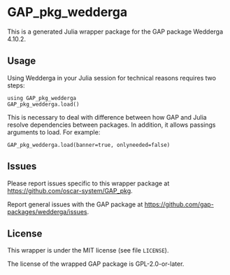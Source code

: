 # GAP_pkg_wedderga

This is a generated Julia wrapper package for the GAP package Wedderga 4.10.2.

## Usage

Using Wedderga in your Julia session for technical reasons requires two steps:

    using GAP_pkg_wedderga
    GAP_pkg_wedderga.load()

This is necessary to deal with difference between how GAP and Julia
resolve dependencies between packages. In addition, it allows passings
arguments to load. For example:

    GAP_pkg_wedderga.load(banner=true, onlyneeded=false)

## Issues

Please report issues specific to this wrapper package at <https://github.com/oscar-system/GAP_pkg>.

Report general issues with the GAP package at <https://github.com/gap-packages/wedderga/issues>.

## License

This wrapper is under the MIT license (see file `LICENSE`).

The license of the wrapped GAP package is GPL-2.0-or-later.
